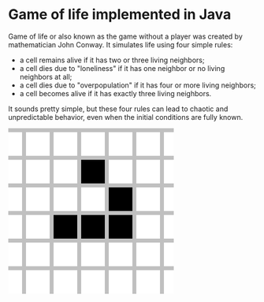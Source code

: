 # Game of life implemented in Java 

Game of life or also known as the game without a player was created by mathematician John Conway.
It simulates life using four simple rules:

- a cell remains alive if it has two or three living neighbors;
- a cell dies due to "loneliness" if it has one neighbor or no living neighbors at all;
- a cell dies due to "overpopulation" if it has four or more living neighbors;
- a cell becomes alive if it has exactly three living neighbors.

It sounds pretty simple, but these four rules can lead to chaotic and unpredictable behavior, even when the initial conditions are fully known.

![Demonstration](gif.gif)